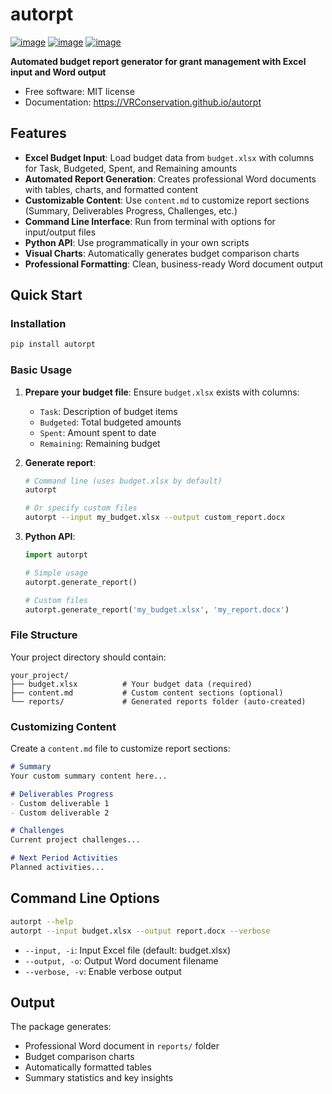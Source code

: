 # autorpt

[![image](https://img.shields.io/pypi/v/autorpt.svg)](https://pypi.python.org/pypi/autorpt)
[![image](https://img.shields.io/conda/vn/conda-forge/autorpt.svg)](https://anaconda.org/conda-forge/autorpt)
[![image](https://img.shields.io/badge/License-MIT-yellow.svg)](https://opensource.org/licenses/MIT)

**Automated budget report generator for grant management with Excel input and Word output**

- Free software: MIT license
- Documentation: https://VRConservation.github.io/autorpt

## Features

- **Excel Budget Input**: Load budget data from `budget.xlsx` with columns for Task, Budgeted, Spent, and Remaining amounts
- **Automated Report Generation**: Creates professional Word documents with tables, charts, and formatted content
- **Customizable Content**: Use `content.md` to customize report sections (Summary, Deliverables Progress, Challenges, etc.)
- **Command Line Interface**: Run from terminal with options for input/output files
- **Python API**: Use programmatically in your own scripts
- **Visual Charts**: Automatically generates budget comparison charts
- **Professional Formatting**: Clean, business-ready Word document output

## Quick Start

### Installation
```bash
pip install autorpt
```

### Basic Usage

1. **Prepare your budget file**: Ensure `budget.xlsx` exists with columns:
   - `Task`: Description of budget items
   - `Budgeted`: Total budgeted amounts
   - `Spent`: Amount spent to date
   - `Remaining`: Remaining budget

2. **Generate report**:
   ```bash
   # Command line (uses budget.xlsx by default)
   autorpt
   
   # Or specify custom files
   autorpt --input my_budget.xlsx --output custom_report.docx
   ```

3. **Python API**:
   ```python
   import autorpt
   
   # Simple usage
   autorpt.generate_report()
   
   # Custom files
   autorpt.generate_report('my_budget.xlsx', 'my_report.docx')
   ```

### File Structure

Your project directory should contain:
```
your_project/
├── budget.xlsx          # Your budget data (required)
├── content.md           # Custom content sections (optional)
└── reports/             # Generated reports folder (auto-created)
```

### Customizing Content

Create a `content.md` file to customize report sections:

```markdown
# Summary
Your custom summary content here...

# Deliverables Progress
- Custom deliverable 1
- Custom deliverable 2

# Challenges
Current project challenges...

# Next Period Activities
Planned activities...
```

## Command Line Options

```bash
autorpt --help
autorpt --input budget.xlsx --output report.docx --verbose
```

- `--input, -i`: Input Excel file (default: budget.xlsx)
- `--output, -o`: Output Word document filename
- `--verbose, -v`: Enable verbose output

## Output

The package generates:
- Professional Word document in `reports/` folder
- Budget comparison charts
- Automatically formatted tables
- Summary statistics and key insights
